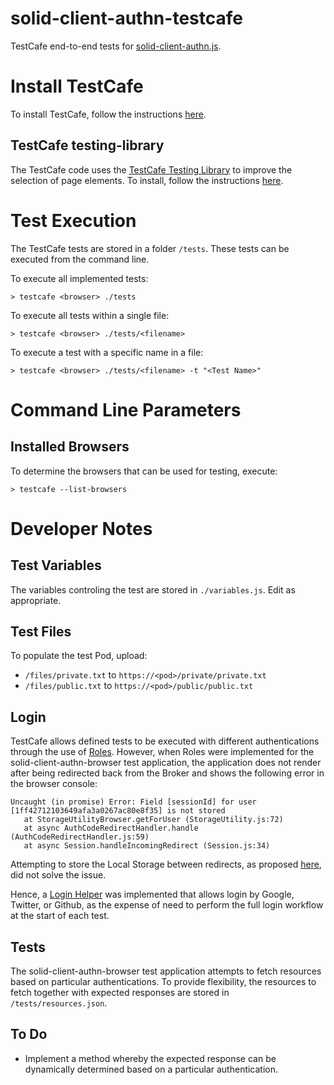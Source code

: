 # solid-client-authn-testcafe
TestCafe end-to-end tests for [solid-client-authn.js](https://github.com/inrupt/solid-client-authn-js).

# Install TestCafe
To install TestCafe, follow the instructions [here](https://devexpress.github.io/testcafe/documentation/guides/basic-guides/install-testcafe.html).

## TestCafe testing-library
The TestCafe code uses the [TestCafe Testing Library](https://testing-library.com/docs/testcafe-testing-library/intro) to improve the selection of page elements. To install, follow the instructions [here](https://testing-library.com/docs/testcafe-testing-library/intro).

# Test Execution
The TestCafe tests are stored in a folder `/tests`. These tests can be executed from the command line.

To execute all implemented tests:
```
> testcafe <browser> ./tests
```

To execute all tests within a single file:
```
> testcafe <browser> ./tests/<filename>
```

To execute a test with a specific name in a file:
```
> testcafe <browser> ./tests/<filename> -t "<Test Name>"
```

# Command Line Parameters

## Installed Browsers
To determine the browsers that can be used for testing, execute:
```
> testcafe --list-browsers
```

# Developer Notes

## Test Variables
The variables controling the test are stored in `./variables.js`. Edit as appropriate.

## Test Files
To populate the test Pod, upload:
* `/files/private.txt` to `https://<pod>/private/private.txt`
* `/files/public.txt` to `https://<pod>/public/public.txt`

## Login
TestCafe allows defined tests to be executed with different authentications through the use of [Roles](https://devexpress.github.io/testcafe/documentation/guides/advanced-guides/authentication.html). However, when Roles were implemented for the solid-client-authn-browser test application, the application does not render after being redirected back from the Broker and shows the following error in the browser console:

```
Uncaught (in promise) Error: Field [sessionId] for user [1ff42712103649afa3a0267ac80e8f35] is not stored
   at StorageUtilityBrowser.getForUser (StorageUtility.js:72)
   at async AuthCodeRedirectHandler.handle (AuthCodeRedirectHandler.js:59)
   at async Session.handleIncomingRedirect (Session.js:34)
```

Attempting to store the Local Storage between redirects, as proposed [here](https://github.com/DevExpress/testcafe/issues/2142#issuecomment-367618275), did not solve the issue.

Hence, a [Login Helper](../helperslogin.js) was implemented that allows login by Google, Twitter, or Github, as the expense of need to perform the full login workflow at the start of each test.

## Tests
The solid-client-authn-browser test application attempts to fetch resources based on particular authentications. To provide flexibility, the resources to fetch together with expected responses are stored in `/tests/resources.json`.

## To Do
* Implement a method whereby the expected response can be dynamically determined based on a particular authentication.